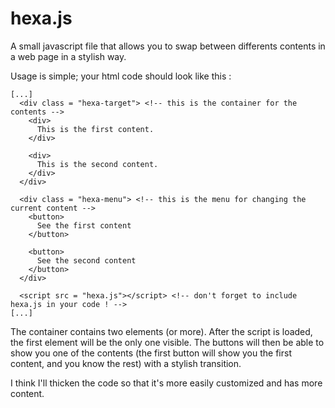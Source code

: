 hexa.js
=======

A small javascript file that allows you to swap between differents contents in a web page in a stylish way.

Usage is simple; your html code should look like this :

```
[...]
  <div class = "hexa-target"> <!-- this is the container for the contents -->
    <div>
      This is the first content.
    </div>
    
    <div>
      This is the second content.
    </div>
  </div>
  
  <div class = "hexa-menu"> <!-- this is the menu for changing the current content -->
    <button>
      See the first content
    </button>
    
    <button>
      See the second content
    </button>
  </div>
  
  <script src = "hexa.js"></script> <!-- don't forget to include hexa.js in your code ! -->
[...]
```

The container contains two elements (or more). After the script is loaded, the first element will be the only one visible. The buttons will then be able to show you one of the contents (the first button will show you the first content, and you know the rest) with a stylish transition.

I think I'll thicken the code so that it's more easily customized and has more content.

